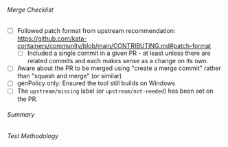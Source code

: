 ###### Merge Checklist  <!-- REQUIRED -->
- [ ] Followed patch format from upstream recommendation: https://github.com/kata-containers/community/blob/main/CONTRIBUTING.md#patch-format
  - [ ] Included a single commit in a given PR - at least unless there are related commits and each makes sense as a change on its own.
- [ ] Aware about the PR to be merged using "create a merge commit" rather than "squash and merge" (or similar)
- [ ] genPolicy only: Ensured the tool still builds on Windows
- [ ] The `upstream/missing` label (or `upstream/not-needed`) has been set on the PR. 

###### Summary <!-- REQUIRED -->
<!-- Quick explanation of WHAT changed and WHY. -->

###### Test Methodology
<!-- How was this test validated? i.e. local build, pipeline build etc. -->
